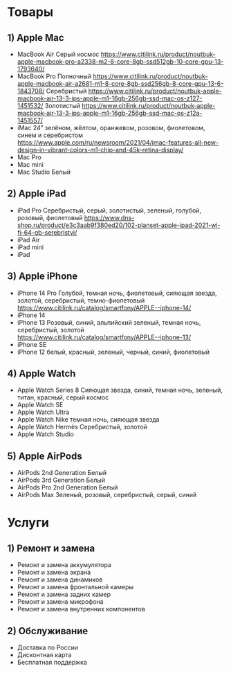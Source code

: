 # Товары

## 1) Apple Mac
* MacBook Air Серый космос https://www.citilink.ru/product/noutbuk-apple-macbook-pro-a2338-m2-8-core-8gb-ssd512gb-10-core-gpu-13-1793640/
* MacBook Pro Полночный    https://www.citilink.ru/product/noutbuk-apple-macbook-air-a2681-m1-8-core-8gb-ssd256gb-8-core-gpu-13-6-1843708/
		      Серебристый  https://www.citilink.ru/product/noutbuk-apple-macbook-air-13-3-ips-apple-m1-16gb-256gb-ssd-mac-os-z127-1451532/
		      Золотистый   https://www.citilink.ru/product/noutbuk-apple-macbook-air-13-3-ips-apple-m1-16gb-256gb-ssd-mac-os-z12a-1451557/
* iMac 24”  зелёном, жёлтом, оранжевом, розовом, фиолетовом, синем и серебристом https://www.apple.com/ru/newsroom/2021/04/imac-features-all-new-design-in-vibrant-colors-m1-chip-and-45k-retina-display/
* Mac Pro
* Mac mini
* Mac Studio Белый
## 2) Apple iPad
* iPad Pro Серебристый, серый, золотистый, зеленый, голубой, розовый, фиолетовый https://www.dns-shop.ru/product/e3c3aab9f380ed20/102-planset-apple-ipad-2021-wi-fi-64-gb-serebristyj/
* iPad Air
* iPad mini
* iPad
## 3) Apple iPhone
* iPhone 14 Pro Голубой, темная ночь, фиолетовый, сияющая звезда, золотой, серебристый, темно-фиолетовый https://www.citilink.ru/catalog/smartfony/APPLE--iphone-14/
* iPhone 14
* iPhone 13 Розовый, синий, альпийский зеленый, темная ночь, серебристый, золотой https://www.citilink.ru/catalog/smartfony/APPLE--iphone-13/
* iPhone SE 
* iPhone 12 белый, красный, зеленый, черный, синий, фиолетовый
## 4) Apple Watch
* Apple Watch Series 8 Сияющая звезда, синий, темная ночь, зеленый, титан, красный, серый космос
* Apple Watch SE
* Apple Watch Ultra
* Apple Watch Nike темная ночь, сияющая звезда
* Apple Watch Hermès Серебристый, золотой
* Apple Watch Studio
## 5) Apple AirPods
* AirPods 2nd Generation Белый
* AirPods 3rd Generation Белый
* AirPods Pro 2nd Generation Белый
* AirPods Max Зеленый, розовый, серебристый, серый, синий
# Услуги
## 1) Ремонт и замена
* Ремонт и замена аккумулятора
* Ремонт и замена экрана
* Ремонт и замена динамиков 
* Ремонт и замена фронтальной камеры
* Ремонт и замена задних камер
* Ремонт и замена микрофона 
* Ремонт и замена внутренних компонентов
## 2) Обслуживание
* Доставка по России
* Дисконтная карта
* Бесплатная поддержка
